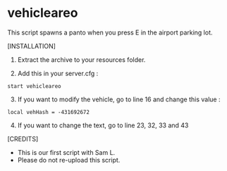 # vehicleareo

This script spawns a panto when you press E in the airport parking lot.

[INSTALLATION]

1) Extract the archive to your resources folder.

2) Add this in your server.cfg :
```
start vehicleareo
```

3) If you want to modify the vehicle, go to line 16 and change this value :
```
local vehHash = -431692672
```

4) If you want to change the text, go to line 23, 32, 33 and 43

[CREDITS]

- This is our first script with Sam L.
- Please do not re-upload this script.
